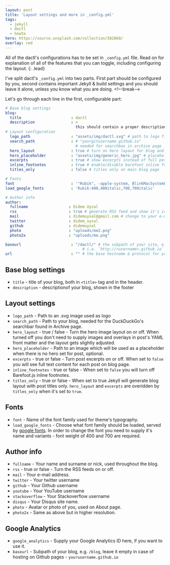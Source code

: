 ```yaml
---
layout: post
title: 'Layout settings and more in _config.yml'
tags:
  - jekyll
  - dactl
  - howto
hero: https://source.unsplash.com/collection/582860/
overlay: red
---
```


All of the dactl's configurations has to be set in `_config.yml` file. Read on for explanation of all of the features that you can toggle, including configuring the layout.
{: .lead}

I've split dactl's `_config.yml` into two parts. First part should be configured by you, second contains important Jekyll & build settings and you should leave it alone, unless you know what you are doing.
<!–-break-–>

Let's go through each line in the first, configurable part:

~~~yaml
# Base blog settings
blog:
  title                      : dactl
  description                : >
                               this should contain a proper description
# Layout configuration
  logo_path                  : "assets/img/dactl.svg" # path to logo file
  search_path                : # "yourgitusername.github.io"
                               # needed for searchbox in archive page
  hero_layout                : true # turn on hero layout for blog and posts
  hero_placeholder           : "assets/img/generic_hero.jpg" # placeholder for hero
  excerpts                   : true # show excerpts instead of full post content on blog page
  inline_footnotes           : true # enable/disable barefoot inline footnotes
  titles_only                : false # titles only on main blog page

# Fonts
font                         : '"Rubik", -apple-system, BlinkMacSystemFont, "Helvetica Neue", sans-serif'
load_google_fonts            : 'Rubik:400,400italic,700,700italic'

# Author info
author:
  fullname                  : Didem Uysal
  rss                       : true # generate RSS feed and show it's icon in header
  mail                      : didemuysal@gmail.com # change to your e-mail address
  twitter                   : didem_uysal
  github                    : didemuysal
  photo                     : "uploads/me2.png"
  photo2x                   : "uploads/me.png"

baseurl                      : "/dactl/" # the subpath of your site, e.g. /blog/, set to '' in case of hosting on GitHub pages
                                  # i.e. `http://<username>.github.io`
url                          : "" # the base hostname & protocol for your site
~~~

## Base blog settings
* `title` - title of your blog, both in `<title>` tag and in the header.
* `description` - descriptionof your blog, shown in the footer

## Layout settings
* `logo_path` - Path to an .svg image used as logo
* `search_path` - Path to your blog, needed for the DuckDuckGo's searchbar found in Archive page.
* `hero_layout` - true / false - Turn the hero image layout on or off. When turned off you don't need to supply images and overlays in post's YAML front matter and the layout gets slightly adjusted.
* `hero_placeholder` - Path to an image which will be used as a placeholder when there is no hero set for post, optional.
* `excerpts` - true or false - Turn post excerpts on or off. When set to `false` you will see full text content for each post on blog page.
* `inline_footnotes` - true or false - When set to `false` you will turn off Barefoot.js inline footnotes.
* `titles_only` - true or false - When set to true Jekyll will generate blog layout with post titles only. `hero_layout` and `excerpts` are overidden by `titles_only` when it's set to `true`.

## Fonts
* `font` - Name of the font family used for theme's typography.
* `load_google_fonts` - Choose what font family should be loaded, served by [google fonts](https://fonts.google.com).
In order to change the font you need to supply it's name and variants - font weight of 400 and 700 are required.  

## Author info
* `fullname` - Your name and surname or nick, used throughout the blog.
* `rss` - true or false - Turn the RSS feeds on or off.
* `mail` - Your e-mail address.
* `twitter` - Your twitter username
* `github` - Your Github username
* `youtube` - Your YouTube username
* `stackoverflow` - Your Stackoverflow username
* `disqus` - Your Disqus site name.
* `photo` - Avatar or photo of you, used on About page.
* `photo2x` - Same as above but in higher resolution.

## Google Analytics
* `google_analytics` - Supply your Google Analytics ID here, if you want to use it.
* `baseurl` - Subpath of your blog, e.g. `/blog`, leave it empty in case of hosting on Github pages - `yourusername.github.io`
